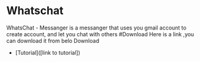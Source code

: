 # Whatschat
WhatsChat - Messanger is a  messanger that uses you gmail account to create account, and let you chat with others
#Download 
Here is a link ,you can download it from belo
Download
* [Tutorial]([link to tutorial])
